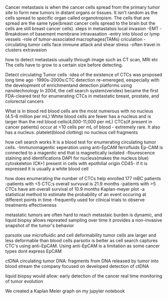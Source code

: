 Cancer metastasis is when the cancer cells spread from the primary tumor site to form new tumors in distant organs or tissues. 
It isn't random as the cells spread to specific organ called organotropism. 
The cells that are spread are the same type(breast cancer cells spread to the brain but the cells are still breast cancer cells).
steps in metastatsis
local invasion
-EMT
-Breakdown of basement membrane
intravasation
-entry into blood or lymp vessels 
-role of tumor-associated macrophages(TAMs)
criculation
-circulating tumor cells face immune attack and shear stress
-often travel in clusters
extravasion 

how to detect metastasis
usually through image such as CT scan, MRI etc
The cells have to grow to a certain size before detecting.

Detect circulating Tumor cells 
-idea of the existence of CTCs was proposed long time ago
-1990s-2000s:CTC detection re-emereged, eespecially with the development of enrichmentand detection platforms using nanotechnology
In 2004, the cell search system(veridex) became the first FDA-cleared test for enumerating CTCs in metastatic breast, prostate, and colorectal cancers

What is in blood 
red blood cells are the most numerous with no nucleus (4.5-6 million per mL)
White blood cells are fewer has a nucleus and is larger than the red blood cells(4,000-11,000 per mL)
CTCs(if present in cancer patients) occur at <10 cells per mL of blood - extremely rare. It also has a nucleus.
platelet(blood clotting) no nucleus cell fragments 

how cell search works
It is a blood test for enumerating circulating tumor cells.
-Immunomagentic seperation using anti-EpCAM ferrofluids
Ep-CAM is connected to a magentic end that is magnetically isolated
-flourescence staining and identifications
DAPI for nucleus(makes the nucleus blue)
cytoskeleton (CK+) present in cells with epothilial origin
CD45- if it is expressed it is usually a white blood cell

how does enumerating the number of CTCs help
enrolled 177 mBC patients
-patients with <5 CTC;s overall survuval is 21.9 months
-patients with >5 CTCs have am overall survival of 10.9 months 
Kaplan-meyer plot
-a statistical method to estimate the probability of an event occuring at different points in time
-frequently used for clinical trials to observe treatments effectiveness

metastatic tumors are often hard to reach
metastaic burden is dynamic, and liquid biopsy allows repreated sampling over time
it provides a non-invasive snapshot of the tumor's behavior

parsotix use microfluidic and cell deformability 
tumor cells are larger and less deformable than blood cells
parsotix is better as cell search captures CTC's using anti-EpCAM. Using anti-EpCAM is a limitation as some cancer types dont express EpCAM

ctDNA
circulating tumor DNA: fragments from DNA released by tumor into blood stream
the company focused on developed detection of ctDNA

liquid biopsy would allow:
early detection of the cancer 
real time monitoring of tumor evolution

We created a Kaplan Meier graph on my jupyter notebook
